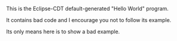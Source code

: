 This is the Eclipse-CDT default-generated "Hello World" program.

It contains bad code and I encourage you not to follow its example.

Its only means here is to show a bad example.